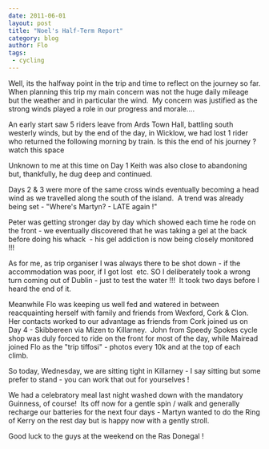 ```yaml
---
date: 2011-06-01
layout: post
title: "Noel's Half-Term Report"
category: blog
author: Flo
tags:
 - cycling
---
```


Well, its the halfway point in the trip and time to reflect on the journey so far. When planning this trip my main concern was not the huge daily mileage but the weather and in particular the wind.  My concern was justified as the strong winds played a role in our progress and morale....

An early start saw 5 riders leave from Ards Town Hall, battling south westerly winds, but by the end of the day, in Wicklow, we had lost 1 rider who returned the following morning by train. Is this the end of his journey ?  watch this space

Unknown to me at this time on Day 1 Keith was also close to abandoning but, thankfully, he dug deep and continued.

Days 2 & 3 were more of the same cross winds eventually becoming a head wind as we travelled along the south of the island.  A trend was already being set - "Where's Martyn? - LATE again !"

Peter was getting stronger day by day which showed each time he rode on the front - we eventually discovered that he was taking a gel at the back before doing his whack  - his gel addiction is now being closely monitored !!!

As for me, as trip organiser I was always there to be shot down - if the accommodation was poor, if I got lost  etc. SO I deliberately took a wrong turn coming out of Dublin - just to test the water !!!  It took two days before I heard the end of it.

Meanwhile Flo was keeping us well fed and watered in between reacquainting herself with family and friends from Wexford, Cork & Clon.  Her contacts worked to our advantage as friends from Cork joined us on Day 4 - Skibbereen via Mizen to Killarney.  John from Speedy Spokes cycle shop was duly forced to ride on the front for most of the day, while Mairead joined Flo as the "trip tiffosi" - photos every 10k and at the top of each climb.

So today, Wednesday, we are sitting tight in Killarney - I say sitting but some prefer to stand - you can work that out for yourselves !

We had a celebratory meal last night washed down with the mandatory Guinness, of course!  Its off now for a gentle spin / walk and generally recharge our batteries for the next four days - Martyn wanted to do the Ring of Kerry on the rest day but is happy now with a gently stroll.

Good luck to the guys at the weekend on the Ras Donegal !
